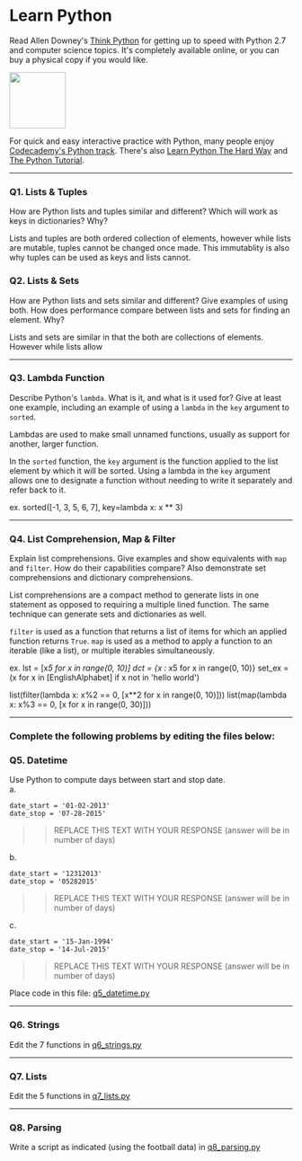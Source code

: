 # Learn Python

Read Allen Downey's [Think Python](http://www.greenteapress.com/thinkpython/) for getting up to speed with Python 2.7 and computer science topics. It's completely available online, or you can buy a physical copy if you would like.

<a href="http://www.greenteapress.com/thinkpython/"><img src="img/think_python.png" style="width: 100px;" target="_blank"></a>

For quick and easy interactive practice with Python, many people enjoy [Codecademy's Python track](http://www.codecademy.com/en/tracks/python). There's also [Learn Python The Hard Way](http://learnpythonthehardway.org/book/) and [The Python Tutorial](https://docs.python.org/2/tutorial/).

---

### Q1. Lists &amp; Tuples

How are Python lists and tuples similar and different? Which will work as keys in dictionaries? Why?

Lists and tuples are both ordered collection of elements, however while lists are mutable, tuples cannot be changed once made. This immutablity is also why tuples can be used as keys and lists cannot.

### Q2. Lists &amp; Sets

How are Python lists and sets similar and different? Give examples of using both. How does performance compare between lists and sets for finding an element. Why?

Lists and sets are similar in that the both are collections of elements. However while lists allow 



---

### Q3. Lambda Function

Describe Python's `lambda`. What is it, and what is it used for? Give at least one example, including an example of using a `lambda` in the `key` argument to `sorted`.

Lambdas are used to make small unnamed functions, usually as support for another, larger function.

In the `sorted` function, the `key` argument is the function applied to the list element by which it will be sorted. Using a lambda in the `key` argument allows one to designate a function without needing to write it separately and refer back to it.

ex. sorted([-1, 3, 5, 6, 7], key=lambda x: x ** 3)

---

### Q4. List Comprehension, Map &amp; Filter

Explain list comprehensions. Give examples and show equivalents with `map` and `filter`. How do their capabilities compare? Also demonstrate set comprehensions and dictionary comprehensions.

List comprehensions are a compact method to generate lists in one statement as opposed to requiring a multiple lined function.
The same technique can generate sets and dictionaries as well.

`filter` is used as a function that returns a list of items for which an applied function returns `True`.  `map` is used as a method to apply a function to an iterable (like a list), or multiple iterables simultaneously.

ex.
lst = [x*5 for x in range(0, 10)]
dct = {x : x*5 for x in range(0, 10)}
set_ex = (x for x in [EnglishAlphabet] if x not in 'hello world')


list(filter(lambda x: x%2 == 0, [x**2 for x in range(0, 10)]))
list(map(lambda x: x%3 == 0, [x for x in range(0, 30)]))



---

### Complete the following problems by editing the files below:

### Q5. Datetime
Use Python to compute days between start and stop date.   
a.  

```
date_start = '01-02-2013'    
date_stop = '07-28-2015'
```

>> REPLACE THIS TEXT WITH YOUR RESPONSE (answer will be in number of days)

b.  
```
date_start = '12312013'  
date_stop = '05282015'  
```

>> REPLACE THIS TEXT WITH YOUR RESPONSE (answer will be in number of days)

c.  
```
date_start = '15-Jan-1994'      
date_stop = '14-Jul-2015'  
```

>> REPLACE THIS TEXT WITH YOUR RESPONSE  (answer will be in number of days)

Place code in this file: [q5_datetime.py](python/q5_datetime.py)

---

### Q6. Strings
Edit the 7 functions in [q6_strings.py](python/q6_strings.py)

---

### Q7. Lists
Edit the 5 functions in [q7_lists.py](python/q7_lists.py)

---

### Q8. Parsing
Write a script as indicated (using the football data) in [q8_parsing.py](python/q8_parsing.py)





